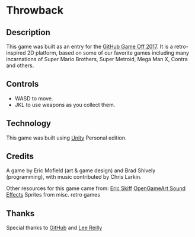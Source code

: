 # Throwback

## Description

This game was built as an entry for the [GitHub Game Off 2017](itch.io/jam/game-off-2017). It is a retro-inspired 2D platform, based on some of our favorite games including many incarnations of Super Mario Brothers, Super Metroid, Mega Man X, Contra and others.

## Controls

- WASD to move.
- JKL to use weapons as you collect them.

## Technology

This game was built using [Unity](https://unity3d.com/) Personal edition.

## Credits

A game by Eric Mofield (art & game design) and Brad Shively (programming), with music contributed by Chris Larkin.

Other resources for this game came from:
[Eric Skiff](http://ericskiff.com/music/)
[OpenGameArt Sound Effects](https://opengameart.org/content/512-sound-effects-8-bit-style)
Sprites from misc. retro games

## Thanks

Special thanks to [GitHub](http://www.github.com) and [Lee Reilly](https://twitter.com/leereilly)